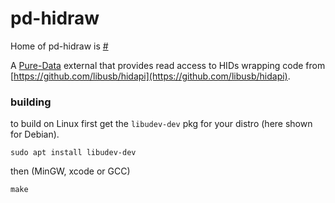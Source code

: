 # pd-hidraw


Home of pd-hidraw is [#](#)


A [Pure-Data](https://github.com/pure-data/pure-data) external that 
provides read access to HIDs wrapping code from [https://github.com/libusb/hidapi](https://github.com/libusb/hidapi).

### building 

to build on Linux first get the `libudev-dev` pkg for your distro (here shown for Debian). 

	sudo apt install libudev-dev
	
then (MinGW, xcode or GCC)

	make